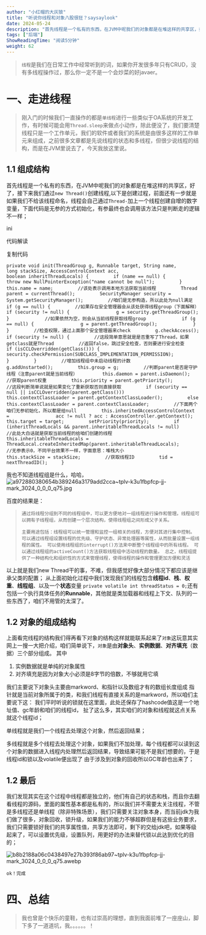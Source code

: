 ```yaml
---
author: "小红帽的大灰狼"
title: "听说你线程和对象八股很狂？saysaylook"
date: 2024-05-24
description: "首先线程是一个私有的东西，在JVM中呢我们的对象都是在堆这样的共享区，好了，接下来我们通过newThread()创建线程,以下是创建过程，前面还有一步就是如果我们不给"
tags: ["后端"]
ShowReadingTime: "阅读5分钟"
weight: 62
---
```

> `线程`是我们在日常工作中经常听到的词，如果你开发很多年只有CRUD，没有多线程操作过，那么你一定不是一个会炒菜的好javaer。

一、走进线程
======

> 刚入门的时候我们一直操作的都是`单线程`进行一些类似于OA系统的开发工作，有时候可能会用`Thread.sleep`来做点小动作，除此便没了，我们要清楚线程只是一个工作单元，我们的软件或者我们的系统是由很多这样的工作单元来组成，之前很多文章都是先说线程的状态和多线程，但很少说线程的结构，而是在JVM里说去了，今天我放这里说。

1.1 组成结构
--------

首先线程是一个私有的东西，在JVM中呢我们的对象都是在堆这样的共享区，好了，接下来我们通过`new Thread()`创建线程,以下是创建过程，前面还有一步就是如果我们不给该线程命名，线程会自己通过`Thread-`加上一个线程创建自增的数字变量，下面代码是无参的方式初始化，有参最终也会调用该方法只是判断走的逻辑不一样；

ini

 代码解读

复制代码

`private void init(ThreadGroup g, Runnable target, String name,                       long stackSize, AccessControlContext acc,                       boolean inheritThreadLocals) {         if (name == null) {             throw new NullPointerException("name cannot be null");         }         this.name = name;         //该处表示调用本地方法获取当前线程         Thread parent = currentThread();         SecurityManager security = System.getSecurityManager();         //咱们是无参构造，所以此处为null满足         if (g == null) {         //如果存在安全管理器会从该处获得线程group（下面解释）             if (security != null) {                 g = security.getThreadGroup();             }             //如果依然为空，则会从当前线程获取线程group             if (g == null) {                 g = parent.getThreadGroup();             }         }         //检查权限，通过上面那个安全管理器来check         g.checkAccess();         if (security != null) {         //这段简单意思就是是否重写了Thread，如果getclass就是Thread         //返回false，跳过安全检查，否则要进行安全检查             if (isCCLOverridden(getClass())) {                 security.checkPermission(SUBCLASS_IMPLEMENTATION_PERMISSION);             }         }         //增加线程组中未启动线程的计数         g.addUnstarted();         this.group = g;         //判断parent是否是守护线程（注意parent就是当前线程）         this.daemon = parent.isDaemon();         //获取parent权重         this.priority = parent.getPriority();         //这段判断简单说就是如果变化了重新获取否则直接获取         if (security == null || isCCLOverridden(parent.getClass()))             this.contextClassLoader = parent.getContextClassLoader();         else             this.contextClassLoader = parent.contextClassLoader;         //下面两个咱们无参初始化，所以都是给null         this.inheritedAccessControlContext =                 acc != null ? acc : AccessController.getContext();         this.target = target;         setPriority(priority);         if (inheritThreadLocals && parent.inheritableThreadLocals != null)         //此处大白话就是获取当前线程的给咱们创建的线程             this.inheritableThreadLocals =                 ThreadLocal.createInheritedMap(parent.inheritableThreadLocals);         //无参表示0，不同平台效果不一样，字面意思：堆栈大小                 this.stackSize = stackSize;         //获取线程ID         tid = nextThreadID();     }`

我也不知道线程组是什么，哈哈， ![a972880380654b389246a3179add2cca~tplv-k3u1fbpfcp-jj-mark_3024_0_0_0_q75.jpg](https://p1-juejin.byteimg.com/tos-cn-i-k3u1fbpfcp/39578f73a292464db0806273a89761f9~tplv-k3u1fbpfcp-jj-mark:3024:0:0:0:q75.awebp#?w=220&h=220&s=5358&e=webp&b=fafafa)

百度的结果是：

> `通过将线程分组到不同的线程组中，可以更方便地对一组线程进行操作和管理。线程组可以拥有子线程组，从而创建一个层次结构，使得线程组之间形成父子关系。`
> 
> `主要用途包括：线程组可以统一管理和监控一组相关的线程，方便对其进行集中控制。 可以通过线程组设置线程的优先级、守护状态、异常处理器等属性，从而批量设置一组线程的属性。 可以使用线程组的interrupt()方法来中断整个线程组中的所有线程。 可以通过线程组的activeCount()方法获取线程组中活动线程的数量。 总之，线程组提供了一种结构化和组织性的方式来管理线程，使得线程的操作和管理更加方便和灵活`

以上就是我们new Thread干的事，不难，但我感觉好像大部分情况下都应该是继承父类的配置； 从上面初始化过程中我们发现我们的线程包含**线程id**、**栈**、**权重**、**线程组**、以及一个**状态**变量 `private volatile int threadStatus = 0;`还有包括一个执行具体任务的**Runnable**，其他就是类加载器和线程上下文、队列的一些东西了，咱们不用管的太深了。

1.2 对象的组成结构
-----------

上面看完线程的结构我们得再看下对象的结构这样就能联系起来了`对象`这玩意其实网上一搜一大把介绍，咱们简单说下，`对象`是由**对象头**、**实例数据**、**对齐填充**（数据）三个部分组成。 其中

1.  实例数据就是单纯的对象属性
2.  对齐填充是因为对象大小必须是8字节的倍数，不够就用它填

我们主要说下对象头主要由markword、和指针以及数组才有的数组长度组成 指针就是当前对象所属于的类，和我们线程有直接关系的是markword，所以咱们主要说下这： 我们平时听说的锁就在这里面，此处还保存了hashcode值这是一个地址值、gc年龄和咱们的线程id， 扯了这么多，其实咱们的对象和线程就这点关系就这个线程id；

单线程就是我们一个线程去处理这个对象，然后返回结果；

多线程就是多个线程去处理这个对象，如果我们不加处理，每个线程都可以读到这个对象的数据进入线程内处理然后返回结果，导致结果可能不是我们想要的，于是线程id和锁以及volatile便出现了 由于涉及到对象的回收所以GC年龄也出来了；

1.2 最后
------

我们发现其实在这个过程中线程都是独立的，他们有自己的状态和栈，而且你去翻看线程的源码，里面的属性基本都是私有的，所以我们并不需要太关注线程，不管是多线程还是单线程（除非特殊场景），我们只需要关注对象本身，而当前jdk为我们做了很多，对象回收，锁升级，如果我们的能力不够超群但是有这些业务要求，我们只需要锁好我们的共享属性值，共享方法即可，剩下的交给jdk吧，如果等级起来了，可以设置优先级，设置队列，用更好的办法来替代锁以此达到优化的目的；

![b8b2188a06c0438497e27b393f86ab97~tplv-k3u1fbpfcp-jj-mark_3024_0_0_0_q75.awebp](https://p1-juejin.byteimg.com/tos-cn-i-k3u1fbpfcp/4036a75837c64fb3bc940596fed7e31f~tplv-k3u1fbpfcp-jj-mark:3024:0:0:0:q75.awebp#?w=480&h=360&s=9210&e=webp&b=f6f6f6)

`ok！完成`

四、总结
====

> 我也曾是个快乐的童鞋，也有过崇高的理想，直到我面前堆了一座座山，脚下多了一道道坑，我。。。。。。！
